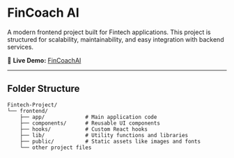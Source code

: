 # FinCoach AI  

A modern frontend project built for Fintech applications. This project is structured for scalability, maintainability, and easy integration with backend services.  

🔗 **Live Demo:** [FinCoachAI](https://fincoachai.vercel.app/)  

---

## Folder Structure  

```text
Fintech-Project/
└── frontend/
    ├── app/             # Main application code
    ├── components/      # Reusable UI components
    ├── hooks/           # Custom React hooks
    ├── lib/             # Utility functions and libraries
    ├── public/          # Static assets like images and fonts
    └── other project files
